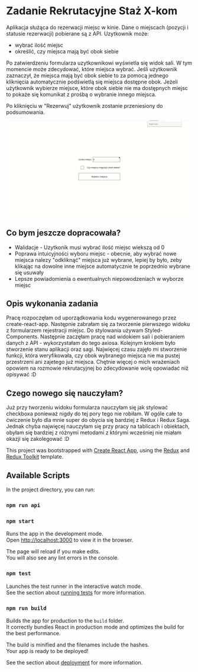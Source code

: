 # Zadanie Rekrutacyjne Staż X-kom

Aplikacja służąca do rezerwacji miejsc w kinie. Dane o miejscach (pozycji i statusie rezerwacji) pobierane są z API. 
Uzytkownik może:
- wybrać ilość miejsc
- określić, czy miejsca mają być obok siebie

Po zatwierdzeniu formularza uzytkownikowi wyświetla się widok sali. W tym momencie może zdecydować, które miejsca wybrać. Jeśli użytkownik zaznaczył, że miejsca mają być obok siebie to za pomocą jednego kliknięcia automatycznie podświetlą się miejsca dostępne obok. Jeżeli użytkownik wybierze miejsce, które obok siebie nie ma dostępnych miejsc to pokaże się komunikat z prośbą o wybranie innego miejsca.

Po kliknięciu w "Rezerwuj" użytkownik zostanie przeniesiony do podsumowania.

![gif](https://raw.githubusercontent.com/olgasowlet/x-kom-staz-zadanie/main/src/images/intro.gif)

## Co bym jeszcze dopracowała?

- Walidacje - Uzytkonik musi wybrać ilość miejsc wiekszą od 0
- Poprawa intuicyjności wyboru miejsc - obecnie, aby wybrać nowe miejsca nalezy "odkliknąć" miejsca już wybrane, lepiej by było, zeby klikając na dowolne inne miejsce automatycznie te poprzednio wybrane się usuwały
- Lepsze powiadomienia o ewentualnych niepowodzeniach w wyborze miejsc

## Opis wykonania zadania

Pracę rozpoczęłam od uporządkowania kodu wygenerowanego przez create-react-app. Następnie zabrałam się za tworzenie pierwszego widoku z formularzem rejestracji miejsc. Do stylowania używam Styled-Components. Następnie zaczęłam pracę nad widokiem sali i pobieraniem danych z API - wykorzystałam do tego axiosa. Kolejnym krokiem było stworzenie stanu aplikacji oraz sagi. Najwięcej czasu zajęło mi stworzenie funkcji, która weryfikowała, czy obok wybranego miejsca nie ma pustej przestrzeni ani zajetego już miejsca. Chętnie więcej o mich wrażeniach opowiem na rozmowie rekrutacyjnej bo zdecydowanie wolę opowiadać niż opisywać :D 

## Czego nowego się nauczyłam?
Już przy tworzeniu widoku formularza nauczyłam się jak stylować checkboxa ponieważ nigdy do tej pory tego nie robiłam. W ogóle całe to ćwiczenie było dla mnie super do obycia się bardziej z Redux i Redux Saga. Jednak chyba najwięcej nauczyłam się przy pracy na tablicach i obiektach, obyłam się bardziej z różnymi metodami z którymi wcześniej nie miałam okazji się zakolegować :D

This project was bootstrapped with [Create React App](https://github.com/facebook/create-react-app), using the [Redux](https://redux.js.org/) and [Redux Toolkit](https://redux-toolkit.js.org/) template.

## Available Scripts

In the project directory, you can run:

### `npm run api`

### `npm start`

Runs the app in the development mode.<br />
Open [http://localhost:3000](http://localhost:3000) to view it in the browser.

The page will reload if you make edits.<br />
You will also see any lint errors in the console.

### `npm test`

Launches the test runner in the interactive watch mode.<br />
See the section about [running tests](https://facebook.github.io/create-react-app/docs/running-tests) for more information.

### `npm run build`

Builds the app for production to the `build` folder.<br />
It correctly bundles React in production mode and optimizes the build for the best performance.

The build is minified and the filenames include the hashes.<br />
Your app is ready to be deployed!

See the section about [deployment](https://facebook.github.io/create-react-app/docs/deployment) for more information.

